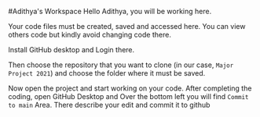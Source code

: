 #Adithya's Workspace
Hello Adithya, you will be working here. 

Your code files must be created, saved and accessed here. You can view others code but kindly avoid changing code there.

Install GitHub desktop and Login there.

Then choose the repository that you want to clone (in our case, `Major Project 2021`) and choose the folder where it must be saved.

Now open the project and start working on your code. After completing the coding, open GitHub Desktop and Over the bottom left you will find `Commit to main` Area.
There describe your edit and commit it to github